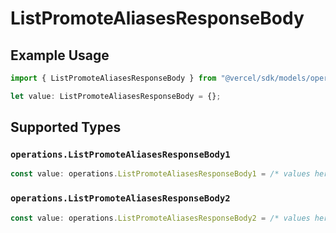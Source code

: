# ListPromoteAliasesResponseBody

## Example Usage

```typescript
import { ListPromoteAliasesResponseBody } from "@vercel/sdk/models/operations/listpromotealiases.js";

let value: ListPromoteAliasesResponseBody = {};
```

## Supported Types

### `operations.ListPromoteAliasesResponseBody1`

```typescript
const value: operations.ListPromoteAliasesResponseBody1 = /* values here */
```

### `operations.ListPromoteAliasesResponseBody2`

```typescript
const value: operations.ListPromoteAliasesResponseBody2 = /* values here */
```

